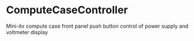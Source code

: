 # ComputeCaseController
Mini-itx compute case front panel push button control of power supply and voltmeter display
